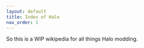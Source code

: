 ```yaml
---
layout: default
title: Index of Halo 
nav_order: 1
---
```

So this is a WIP wikipedia for all things Halo modding.